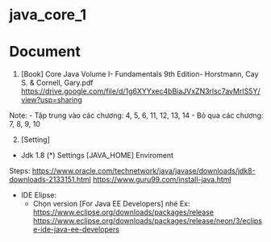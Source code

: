 # java_core_1

# Document
1. [Book] Core Java Volume I- Fundamentals 9th Edition- Horstmann, Cay S. & Cornell, Gary.pdf
https://drive.google.com/file/d/1g6XYYxec4bBiaJVxZN3rlsc7avMrIS5Y/view?usp=sharing

Note: - Tập trung vào các chương: 4, 5, 6, 11, 12, 13, 14 - Bỏ qua các chương: 7, 8, 9, 10


2. [Setting]
+ Jdk 1.8
(*) Settings [JAVA_HOME] Enviroment

Steps:
     https://www.oracle.com/technetwork/java/javase/downloads/jdk8-downloads-2133151.html
     https://www.guru99.com/install-java.html


+ IDE
Elipse:
    - Chọn version [For Java EE Developers] nhé
      Ex: 
          https://www.eclipse.org/downloads/packages/release
          https://www.eclipse.org/downloads/packages/release/neon/3/eclipse-ide-java-ee-developers


